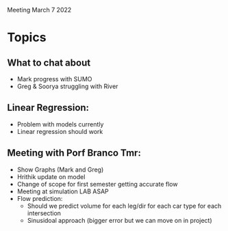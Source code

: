 Meeting March 7 2022

# Topics


## What to chat about
- Mark progress with SUMO
- Greg & Soorya struggling with River

## Linear Regression:
- Problem with models currently
- Linear regression should work	

## Meeting with Porf Branco Tmr:
- Show Graphs (Mark and Greg)
- Hrithik update on model
- Change of scope for first semester getting accurate flow
- Meeting at simulation LAB ASAP
- Flow prediction: 
	- Should we predict volume for each leg/dir for each car type for each intersection
	- Sinusidoal approach (bigger error but we can move on in project)
